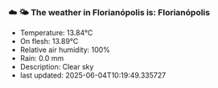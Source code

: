 ### ☁️ 🌤️  The weather in Florianópolis is: Florianópolis

- Temperature: 13.84°C
- On flesh: 13.89°C
- Relative air humidity: 100%
- Rain: 0.0 mm
- Description: Clear sky
- last updated: 2025-06-04T10:19:49.335727
